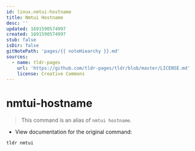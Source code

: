 ```yaml
---
id: linux.nmtui-hostname
title: Nmtui Hostname
desc: ''
updated: 1691590574997
created: 1691590574997
stub: false
isDir: false
gitNotePath: 'pages/{{ noteHiearchy }}.md'
sources:
  - name: tldr-pages
    url: 'https://github.com/tldr-pages/tldr/blob/master/LICENSE.md'
    license: Creative Commons
---
```

# nmtui-hostname

> This command is an alias of `nmtui hostname`.

- View documentation for the original command:

`tldr nmtui`

